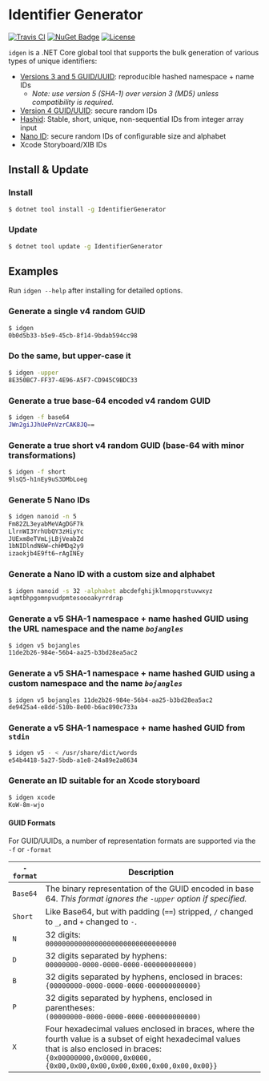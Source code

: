 # Identifier Generator

[![Travis CI](https://travis-ci.org/abock/idgen.svg?branch=master)](https://travis-ci.org/abock/idgen)
[![NuGet Badge](https://buildstats.info/nuget/IdentifierGenerator)](https://www.nuget.org/packages/IdentifierGenerator/)
[![License](https://img.shields.io/badge/license-MIT%20License-blue.svg)](LICENSE)

`idgen` is a .NET Core global tool that supports the bulk generation of various types of unique identifiers:

* [Versions 3 and 5 GUID/UUID](https://en.wikipedia.org/wiki/Universally_unique_identifier#Versions_3_and_5_(namespace_name-based)): reproducible hashed namespace + name IDs
  * _Note: use version 5 (SHA-1) over version 3 (MD5) unless compatibility is required._
* [Version 4 GUID/UUID](https://en.wikipedia.org/wiki/Universally_unique_identifier#Version_4_(random)): secure random IDs
* [Hashid](https://hashids.org/): Stable, short, unique, non-sequential IDs from integer array input
* [Nano ID](https://zelark.github.io/nano-id-cc/): secure random IDs of configurable size and alphabet
* Xcode Storyboard/XIB IDs

## Install & Update

### Install

```bash
$ dotnet tool install -g IdentifierGenerator
```

### Update

```bash
$ dotnet tool update -g IdentifierGenerator
```

## Examples

Run `idgen --help` after installing for detailed options.

### Generate a single v4 random GUID
```bash
$ idgen
0b0d5b33-b5e9-45cb-8f14-9bdab594cc98
```

### Do the same, but upper-case it
```bash
$ idgen -upper
8E350BC7-FF37-4E96-A5F7-CD945C9BDC33
```

### Generate a true base-64 encoded v4 random GUID
```bash
$ idgen -f base64
JWn2giJJhUePnVzrCAK8JQ==
```

### Generate a true short v4 random GUID (base-64 with minor transformations)
```bash
$ idgen -f short
9lsQ5-h1nEy9uS3DMbLoeg
```

### Generate 5 Nano IDs
```bash
$ idgen nanoid -n 5
Fm82ZL3eyabMeVAgDGF7k
LlrnWI3YrhUbQY3zHiyYc
JUExm8eTVmLjLBjVeabZd
1bNIDlndN6W~chHMDq2y9
izaokjb4E9ft6~rAgINEy
```

### Generate a Nano ID with a custom size and alphabet
```bash
$ idgen nanoid -s 32 -alphabet abcdefghijklmnopqrstuvwxyz
aqmtbhpgomnpvudpmtesoooakyrrdrap
```

### Generate a v5 SHA-1 namespace + name hashed GUID using the URL namespace and the name _`bojangles`_
```bash
$ idgen v5 bojangles
11de2b26-984e-56b4-aa25-b3bd28ea5ac2
```

### Generate a v5 SHA-1 namespace + name hashed GUID using a custom namespace and the name _`bojangles`_
```bash
$ idgen v5 bojangles 11de2b26-984e-56b4-aa25-b3bd28ea5ac2
de9425a4-e8dd-510b-8e00-b6ac890c733a
```

### Generate a v5 SHA-1 namespace + name hashed GUID from `stdin`

```bash
$ idgen v5 - < /usr/share/dict/words
e54b4418-5a27-5bdb-a1e8-24a89e2a8634
```

### Generate an ID suitable for an Xcode storyboard
```bash
$ idgen xcode
KoW-8m-wjo
```

#### GUID Formats

For GUID/UUIDs, a number of representation formats are supported via the `-f` or `-format`

| `-format` | Description |
| --------------- | ----------- |
| `Base64` | The binary representation of the GUID encoded in base 64. _This format ignores the `-upper` option if specified._ |
| `Short` | Like Base64, but with padding (`==`) stripped, `/` changed to `_`, and `+` changed to `-`. |
| `N` | 32 digits:<br>`00000000000000000000000000000000` |
| `D` | 32 digits separated by hyphens:<br>`00000000-0000-0000-0000-000000000000)` |
| `B` | 32 digits separated by hyphens, enclosed in braces:<br>`{00000000-0000-0000-0000-000000000000}` |
| `P` | 32 digits separated by hyphens, enclosed in parentheses:<br>`(00000000-0000-0000-0000-000000000000)` |
| `X` | Four hexadecimal values enclosed in braces, where the fourth value is a subset of eight hexadecimal values that is also enclosed in braces:<br>`{0x00000000,0x0000,0x0000,{0x00,0x00,0x00,0x00,0x00,0x00,0x00,0x00}}` |
